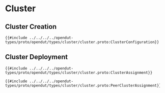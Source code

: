 
# Cluster

## Cluster Creation

```
{{#include ../../../../opendut-types/proto/opendut/types/cluster/cluster.proto:ClusterConfiguration}}
```

## Cluster Deployment

```
{{#include ../../../../opendut-types/proto/opendut/types/cluster/cluster.proto:ClusterAssignment}}
```
```
{{#include ../../../../opendut-types/proto/opendut/types/cluster/cluster.proto:PeerClusterAssignment}}
```
